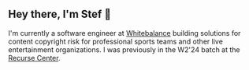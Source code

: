 ## Hey there, I'm Stef 👋

I'm currently a software engineer at [Whitebalance](https://www.whitebalance.co) building solutions for content copyright risk for professional sports teams and other live entertainment organizations. I was previously in the W2'24 batch at the [Recurse Center](https://www.recurse.com).

<!--
**sterfd/sterfd** is a ✨ _special_ ✨ repository because its `README.md` (this file) appears on your GitHub profile.

Here are some ideas to get you started:

- 👯 I’m looking to collaborate on ...
- 🤔 I’m looking for help with ...
- 💬 Ask me about ...
- 😄 Pronouns: ...
- ⚡ Fun fact: ...
-->
